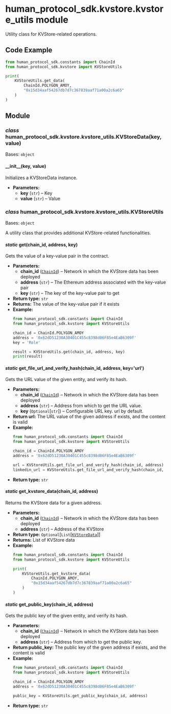 # human_protocol_sdk.kvstore.kvstore_utils module

Utility class for KVStore-related operations.

## Code Example

```python
from human_protocol_sdk.constants import ChainId
from human_protocol_sdk.kvstore import KVStoreUtils

print(
    KVStoreUtils.get_data(
        ChainId.POLYGON_AMOY,
        "0x15d34aaf54267db7d7c367839aaf71a00a2c6a65"
    )
)
```

## Module

### *class* human_protocol_sdk.kvstore.kvstore_utils.KVStoreData(key, value)

Bases: `object`

#### \_\_init_\_(key, value)

Initializes a KVStoreData instance.

* **Parameters:**
  * **key** (`str`) – Key
  * **value** (`str`) – Value

### *class* human_protocol_sdk.kvstore.kvstore_utils.KVStoreUtils

Bases: `object`

A utility class that provides additional KVStore-related functionalities.

#### *static* get(chain_id, address, key)

Gets the value of a key-value pair in the contract.

* **Parameters:**
  * **chain_id** ([`ChainId`](human_protocol_sdk.constants.md#human_protocol_sdk.constants.ChainId)) – Network in which the KVStore data has been deployed
  * **address** (`str`) – The Ethereum address associated with the key-value pair
  * **key** (`str`) – The key of the key-value pair to get
* **Return type:**
  `str`
* **Returns:**
  The value of the key-value pair if it exists
* **Example:**
  ```python
  from human_protocol_sdk.constants import ChainId
  from human_protocol_sdk.kvstore import KVStoreUtils

  chain_id = ChainId.POLYGON_AMOY
  address = '0x62dD51230A30401C455c8398d06F85e4EaB6309f'
  key = 'Role'

  result = KVStoreUtils.get(chain_id, address, key)
  print(result)
  ```

#### *static* get_file_url_and_verify_hash(chain_id, address, key='url')

Gets the URL value of the given entity, and verify its hash.

* **Parameters:**
  * **chain_id** ([`ChainId`](human_protocol_sdk.constants.md#human_protocol_sdk.constants.ChainId)) – Network in which the KVStore data has been deployed
  * **address** (`str`) – Address from which to get the URL value.
  * **key** (`Optional`[`str`]) – Configurable URL key. url by default.
* **Return url:**
  The URL value of the given address if exists, and the content is valid
* **Example:**
  ```python
  from human_protocol_sdk.constants import ChainId
  from human_protocol_sdk.kvstore import KVStoreUtils

  chain_id = ChainId.POLYGON_AMOY
  address = '0x62dD51230A30401C455c8398d06F85e4EaB6309f'

  url = KVStoreUtils.get_file_url_and_verify_hash(chain_id, address)
  linkedin_url = KVStoreUtils.get_file_url_and_verify_hash(chain_id, address, 'linkedin_url')
  ```
* **Return type:**
  `str`

#### *static* get_kvstore_data(chain_id, address)

Returns the KVStore data for a given address.

* **Parameters:**
  * **chain_id** ([`ChainId`](human_protocol_sdk.constants.md#human_protocol_sdk.constants.ChainId)) – Network in which the KVStore data has been deployed
  * **address** (`str`) – Address of the KVStore
* **Return type:**
  `Optional`[`List`[[`KVStoreData`](#human_protocol_sdk.kvstore.kvstore_utils.KVStoreData)]]
* **Returns:**
  List of KVStore data
* **Example:**
  ```python
  from human_protocol_sdk.constants import ChainId
  from human_protocol_sdk.kvstore import KVStoreUtils

  print(
      KVStoreUtils.get_kvstore_data(
          ChainId.POLYGON_AMOY,
          "0x15d34aaf54267db7d7c367839aaf71a00a2c6a65"
      )
  )
  ```

#### *static* get_public_key(chain_id, address)

Gets the public key of the given entity, and verify its hash.

* **Parameters:**
  * **chain_id** ([`ChainId`](human_protocol_sdk.constants.md#human_protocol_sdk.constants.ChainId)) – Network in which the KVStore data has been deployed
  * **address** (`str`) – Address from which to get the public key.
* **Return public_key:**
  The public key of the given address if exists, and the content is valid
* **Example:**
  ```python
  from human_protocol_sdk.constants import ChainId
  from human_protocol_sdk.kvstore import KVStoreUtils

  chain_id = ChainId.POLYGON_AMOY
  address = '0x62dD51230A30401C455c8398d06F85e4EaB6309f'

  public_key = KVStoreUtils.get_public_key(chain_id, address)
  ```
* **Return type:**
  `str`

